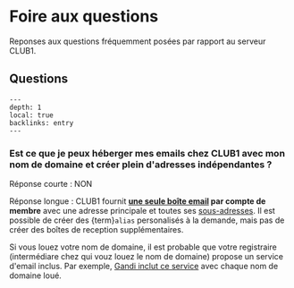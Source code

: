 Foire aux questions
===================

Reponses aux questions fréquemment posées par rapport au serveur CLUB1.

Questions
---------

```{contents}
---
depth: 1
local: true
backlinks: entry
---
```

### Est ce que je peux héberger mes emails chez CLUB1 avec mon nom de domaine et créer plein d'adresses indépendantes ?

Réponse courte : NON

Réponse longue :
CLUB1 fournit **[une seule boîte email](/services/email.md) par compte de membre**
avec une adresse principale et toutes ses [sous-adresses](services/email.md#sous-adresses).
Il est possible de créer des {term}`alias` personalisés à la demande,
mais pas de créer des boîtes de reception supplémentaires.

Si vous louez votre nom de domaine, il est probable que votre registraire
(intermédiare chez qui vouz louez le nom de domaine) propose un service d'email inclus.
Par exemple, [Gandi inclut ce service](https://docs.gandi.net/fr/gandimail/index.html) avec chaque nom de domaine loué.
